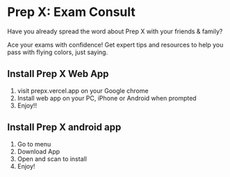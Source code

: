 # Prep X: Exam Consult

Have you already spread the word about Prep X with your friends & family?

Ace your exams with confidence! Get expert tips and resources to help you pass with flying colors, just saying.

## Install Prep X Web App

1. visit prepx.vercel.app on your Google chrome
2. Install web app on your PC, iPhone or Android when prompted
3. Enjoy!!

## Install Prep X android app

1. Go to menu
2. Download App
3. Open and scan to install
4. Enjoy!
